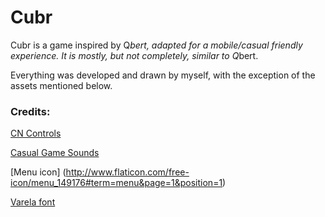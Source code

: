 # Cubr

Cubr is a game inspired by Q*bert, adapted for a mobile/casual friendly experience. 
It is mostly, but not completely, similar to Q*bert.

Everything was developed and drawn by myself, with the exception of the assets mentioned below.

### Credits:

[CN Controls](https://www.assetstore.unity3d.com/en/#!/content/15233)

[Casual Game Sounds](https://www.assetstore.unity3d.com/en/#!/content/54116)

[Menu icon] (http://www.flaticon.com/free-icon/menu_149176#term=menu&page=1&position=1)

[Varela font](https://fonts.google.com/specimen/Varela)
